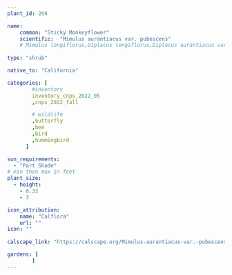 ```yaml
---
plant_id: 268 

name: 
    common: "Sticky Monkeyflower"    
    scientific:  "Mimulus aurantiacus var. pubescens"
    # Mimulus longiflorus,Diplacus longiflorus,Diplacus aurantiacus var. pubescens
    
type: "shrub"

native_to: "California"

categories: [
        #inventory 
        inventory_cnps_2022_05
        ,cnps_2022_fall

        # wildlife
        ,butterfly
        ,bee
        ,bird
        ,hummingbird 
      ]

sun_requirements:
  - "Part Shade"
# min then max in feet
plant_size:
  - height: 
    - 0.33 
    - 3

icon_attribution: 
    name: "Calflora"
    url: ""
icon: ""
 
calscape_link: "https://calscape.org/Mimulus-aurantiacus-var.-pubescens-()"

gardens: [
        ]
---
```









